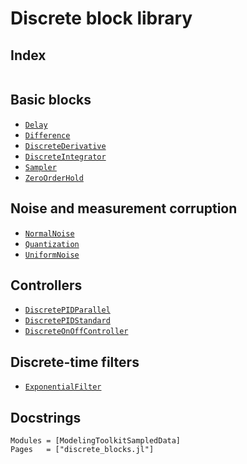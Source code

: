 # Discrete block library

## Index
```@index
```

## Basic blocks
- [`Delay`](@ref)
- [`Difference`](@ref)
- [`DiscreteDerivative`](@ref)
- [`DiscreteIntegrator`](@ref)
- [`Sampler`](@ref)
- [`ZeroOrderHold`](@ref)

## Noise and measurement corruption
- [`NormalNoise`](@ref)
- [`Quantization`](@ref)
- [`UniformNoise`](@ref)

## Controllers
- [`DiscretePIDParallel`](@ref)
- [`DiscretePIDStandard`](@ref)
- [`DiscreteOnOffController`](@ref)

## Discrete-time filters
- [`ExponentialFilter`](@ref)


## Docstrings

```@autodocs
Modules = [ModelingToolkitSampledData]
Pages   = ["discrete_blocks.jl"]
```